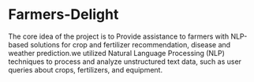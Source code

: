 # Farmers-Delight

The core idea of the project is to Provide assistance to farmers with NLP-based solutions for crop and fertilizer recommendation, 
disease and weather prediction.we utilized Natural Language Processing (NLP) techniques to process and analyze unstructured text data, such as user queries about crops, fertilizers, and equipment.
